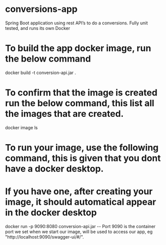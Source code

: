 # conversions-app
Spring Boot application using rest API’s to do a conversions. Fully unit tested, and runs its own Docker 

# To build the app docker image, run the below command
docker build -t conversion-api.jar .

# To confirm that the image is created run the below command, this list all the images that are created.
docker image ls 

# To run your image, use the following command, this is given that you dont have a docker desktop. 
# If you have one, after creating your image, it should automatical appear in the docker desktop

docker run -p 9090:8080 conversion-api.jar
-- Port 9090 is the container port we set when we start our image, will be used to access our app, eg "http://localhost:9090/swagger-ui/#/".
